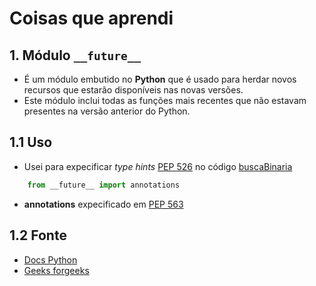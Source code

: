 # Coisas que aprendi 

## 1. Módulo ```__future__```

  - É um módulo embutido no **Python** que é usado para herdar novos recursos que estarão disponíveis nas novas versões.
  - Este módulo inclui todas as funções mais recentes que não estavam presentes na versão anterior do Python.

## 1.1 Uso
- Usei para expecificar _type hints_ [PEP 526](https://peps.python.org/pep-0526/) no código [buscaBinaria](code/buscaBinaria.py)

```Python
    from __future__ import annotations
```
- **annotations** expecificado em [PEP 563](https://peps.python.org/pep-0563/)

## 1.2 Fonte
-  [Docs Python](https://docs.python.org/pt-br/3/library/__future__.html)
-  [Geeks forgeeks](https://www.geeksforgeeks.org/__future__-module-in-python/)